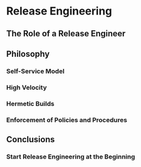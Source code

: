 # Release Engineering

## The Role of a Release Engineer

## Philosophy

### Self-Service Model

### High Velocity

### Hermetic Builds

### Enforcement of Policies and Procedures

## Conclusions

### Start Release Engineering at the Beginning
